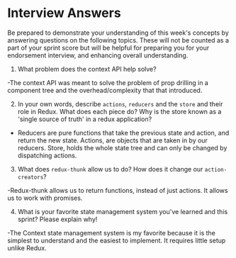 # Interview Answers
Be prepared to demonstrate your understanding of this week's concepts by answering questions on the following topics. These will not be counted as a part of your sprint score but will be helpful for preparing you for your endorsement interview, and enhancing overall understanding.

1. What problem does the context API help solve?

-The context API was meant to solve the problem of prop drilling in a component tree and the overhead/complexity that that introduced.  

2. In your own words, describe `actions`, `reducers` and the `store` and their role in Redux. What does each piece do? Why is the store known as a 'single source of truth' in a redux application?

- Reducers are pure functions that take the previous state and action, and return the new state. Actions, are objects that are taken in by our reducers. Store, holds the whole state tree and can only be changed by dispatching actions.

3. What does `redux-thunk` allow us to do? How does it change our `action-creators`?

-Redux-thunk allows us to return functions, instead of just actions. It allows us to work with promises. 

4. What is your favorite state management system you've learned and this sprint? Please explain why!

-The Context state management system is my favorite because it is the simplest to understand and the easiest to implement. It requires little setup unlike Redux. 
